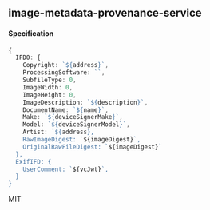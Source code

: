 ## image-metadata-provenance-service

#### Specification

```typescript
{
  IFD0: {
    Copyright: `${address}`,    
    ProcessingSoftware: ``,
    SubfileType: 0,
    ImageWidth: 0,
    ImageHeight: 0,
    ImageDescription: `${description}`,
    DocumentName: `${name}`,
    Make: `${deviceSignerMake}`,
    Model: `${deviceSignerModel}`,
    Artist: `${address},
    RawImageDigest: `${imageDigest}`,
    OriginalRawFileDigest: `${imageDigest}`
  },
  ExifIFD: {
    UserComment: `${vcJwt}`,
  }
}
```


MIT